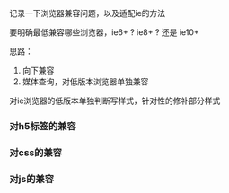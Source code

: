 记录一下浏览器兼容问题，以及适配ie的方法

要明确最低兼容哪些浏览器，ie6+ ? ie8+ ? 还是 ie10+

思路：
1. 向下兼容
2. 媒体查询，对低版本浏览器单独兼容

对ie浏览器的低版本单独判断写样式，针对性的修补部分样式

### 对h5标签的兼容

### 对css的兼容

### 对js的兼容